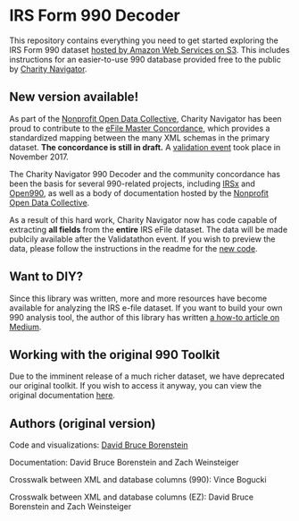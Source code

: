# IRS Form 990 Decoder

This repository contains everything you need to get started exploring the IRS Form 990 dataset [hosted by Amazon Web Services on S3](https://aws.amazon.com/public-datasets/irs-990/). This includes instructions for an easier-to-use 990 database provided free to the public by [Charity Navigator](https://www.charitynavigator.org/).

## New version available!

As part of the [Nonprofit Open Data Collective](https://github.com/Nonprofit-Open-Data-Collective), Charity Navigator has been proud to contribute to the [eFile Master Concordance](https://github.com/Nonprofit-Open-Data-Collective/irs-efile-master-concordance-file), which provides a standardized mapping between the many XML schemas in the primary dataset. **The concordance is still in draft.** A [validation event](https://docs.google.com/forms/d/e/1FAIpQLSeYwFO7k_HzkkHYdD9s8xFXBfuL4OrWZNmxeC6cLEA26Dk_IA/viewform) took place in November 2017.

The Charity Navigator 990 Decoder and the community concordance has been the basis for several 990-related projects, including [IRSx](https://github.com/jsfenfen/990-xml-reader) and [Open990](https://www.open990.com/), as well as a body of documentation hosted by the [Nonprofit Open Data Collective](https://github.com/Nonprofit-Open-Data-Collective).

As a result of this hard work, Charity Navigator now has code capable of extracting **all fields** from the **entire** IRS eFile dataset. The data will be made publcily available after the Validatathon event. If you wish to preview the data, please follow the instructions in the readme for the [new code](https://github.com/CharityNavigator/990_long).

## Want to DIY?

Since this library was written, more and more resources have become available for analyzing the IRS e-file dataset. If you want to build your own 990 analysis tool, the author of this library has written [a how-to article on Medium](https://medium.com/@open990/the-irs-990-e-file-dataset-getting-to-the-chocolatey-center-of-data-deliciousness-90f66097a600).

## Working with the original 990 Toolkit

Due to the imminent release of a much richer dataset, we have deprecated our original toolkit. If you wish to access it anyway, you can view the original documentation [here](https://charitynavigator.github.io/irs990/original).

## Authors (original version)

Code and visualizations: [David Bruce Borenstein](https://www.github.com/borenstein)

Documentation: David Bruce Borenstein and Zach Weinsteiger

Crosswalk between XML and database columns (990): Vince Bogucki

Crosswalk between XML and database columns (EZ): David Bruce Borenstein and Zach Weinsteiger
